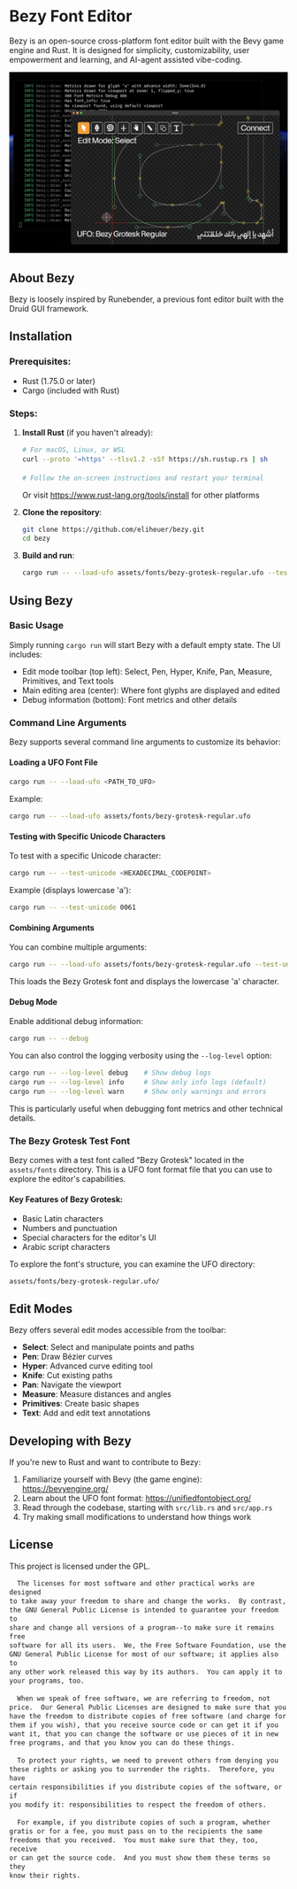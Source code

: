 # Bezy Font Editor

Bezy is an open-source cross-platform font editor built with the Bevy game engine and Rust. It is designed for simplicity, customizability, user empowerment and learning, and AI-agent assisted vibe-coding. 

![Bezy Font Editor Screenshot](docs/images/bezy-screenshot-004.png)

## About Bezy

Bezy is loosely inspired by Runebender, a previous font editor built with the Druid GUI framework.

## Installation

### Prerequisites:
- Rust (1.75.0 or later)
- Cargo (included with Rust)

### Steps:

1. **Install Rust** (if you haven't already):
   ```bash
   # For macOS, Linux, or WSL
   curl --proto '=https' --tlsv1.2 -sSf https://sh.rustup.rs | sh
   
   # Follow the on-screen instructions and restart your terminal
   ```
   Or visit https://www.rust-lang.org/tools/install for other platforms

2. **Clone the repository**:
   ```bash
   git clone https://github.com/eliheuer/bezy.git
   cd bezy
   ```

3. **Build and run**:
   ```bash
   cargo run -- --load-ufo assets/fonts/bezy-grotesk-regular.ufo --test-unicode 0061
   ```

## Using Bezy

### Basic Usage

Simply running `cargo run` will start Bezy with a default empty state. The UI includes:

- Edit mode toolbar (top left): Select, Pen, Hyper, Knife, Pan, Measure, Primitives, and Text tools
- Main editing area (center): Where font glyphs are displayed and edited
- Debug information (bottom): Font metrics and other details

### Command Line Arguments

Bezy supports several command line arguments to customize its behavior:

#### Loading a UFO Font File

```bash
cargo run -- --load-ufo <PATH_TO_UFO>
```

Example:
```bash
cargo run -- --load-ufo assets/fonts/bezy-grotesk-regular.ufo
```

#### Testing with Specific Unicode Characters

To test with a specific Unicode character:

```bash
cargo run -- --test-unicode <HEXADECIMAL_CODEPOINT>
```

Example (displays lowercase 'a'):
```bash
cargo run -- --test-unicode 0061
```

#### Combining Arguments

You can combine multiple arguments:

```bash
cargo run -- --load-ufo assets/fonts/bezy-grotesk-regular.ufo --test-unicode 0061
```

This loads the Bezy Grotesk font and displays the lowercase 'a' character.

#### Debug Mode

Enable additional debug information:

```bash
cargo run -- --debug
```

You can also control the logging verbosity using the `--log-level` option:

```bash
cargo run -- --log-level debug    # Show debug logs
cargo run -- --log-level info     # Show only info logs (default)
cargo run -- --log-level warn     # Show only warnings and errors
```

This is particularly useful when debugging font metrics and other technical details.

### The Bezy Grotesk Test Font

Bezy comes with a test font called "Bezy Grotesk" located in the `assets/fonts` directory. This is a UFO font format file that you can use to explore the editor's capabilities.

#### Key Features of Bezy Grotesk:
- Basic Latin characters
- Numbers and punctuation
- Special characters for the editor's UI
- Arabic script characters

To explore the font's structure, you can examine the UFO directory:
```
assets/fonts/bezy-grotesk-regular.ufo/
```

## Edit Modes

Bezy offers several edit modes accessible from the toolbar:

- **Select**: Select and manipulate points and paths
- **Pen**: Draw Bézier curves
- **Hyper**: Advanced curve editing tool
- **Knife**: Cut existing paths
- **Pan**: Navigate the viewport
- **Measure**: Measure distances and angles
- **Primitives**: Create basic shapes
- **Text**: Add and edit text annotations

## Developing with Bezy

If you're new to Rust and want to contribute to Bezy:

1. Familiarize yourself with Bevy (the game engine): https://bevyengine.org/
2. Learn about the UFO font format: https://unifiedfontobject.org/
3. Read through the codebase, starting with `src/lib.rs` and `src/app.rs`
4. Try making small modifications to understand how things work

## License

This project is licensed under the GPL.

```
  The licenses for most software and other practical works are designed
to take away your freedom to share and change the works.  By contrast,
the GNU General Public License is intended to guarantee your freedom to
share and change all versions of a program--to make sure it remains free
software for all its users.  We, the Free Software Foundation, use the
GNU General Public License for most of our software; it applies also to
any other work released this way by its authors.  You can apply it to
your programs, too.

  When we speak of free software, we are referring to freedom, not
price.  Our General Public Licenses are designed to make sure that you
have the freedom to distribute copies of free software (and charge for
them if you wish), that you receive source code or can get it if you
want it, that you can change the software or use pieces of it in new
free programs, and that you know you can do these things.

  To protect your rights, we need to prevent others from denying you
these rights or asking you to surrender the rights.  Therefore, you have
certain responsibilities if you distribute copies of the software, or if
you modify it: responsibilities to respect the freedom of others.

  For example, if you distribute copies of such a program, whether
gratis or for a fee, you must pass on to the recipients the same
freedoms that you received.  You must make sure that they, too, receive
or can get the source code.  And you must show them these terms so they
know their rights.
```


